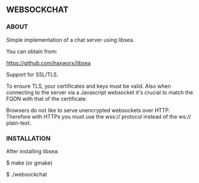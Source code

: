 ## WEBSOCKCHAT

### ABOUT

Simple implementation of a chat server using libsea.

You can obtain from:

https://github.com/haxworx/libsea

Support for SSL/TLS.

To ensure TLS, your certificates and keys must be valid. Also
when connecting to the server via a Javascript websocket it's
crucial to match the FQDN with that of the certificate.

Browsers do not like to serve unencrypted websockets over
HTTP. Therefore with HTTPs you must use the wss:// protocol
instead of the ws:// plain-text.

### INSTALLATION

After installing libsea:

$ make (or gmake)

$ ./websockchat

